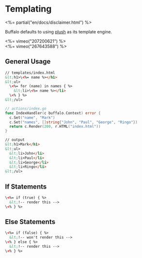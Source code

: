 # Templating

<%= partial("en/docs/disclaimer.html") %>

Buffalo defaults to using [plush](https://github.com/gobuffalo/plush) as its template engine.

<div class="row">
  <div class="col-md-6">
    <%= vimeo("207200621") %>
  </div>
  <div class="col-md-6">
    <%= vimeo("267643588") %>
  </div>
</div>

## General Usage

```html
// templates/index.html
&lt;h1>\<%= name %></h1>
&lt;ul>
  \<%= for (name) in names { %>
    &lt;li>\<%= name %></li>
  \<% } %>
&lt;/ul>
```

```go
// actions/index.go
func IndexHandler(c buffalo.Context) error {
  c.Set("name", "Mark")
  c.Set("names", []string{"John", "Paul", "George", "Ringo"})
  return c.Render(200, r.HTML("index.html"))
}
```

```html
// output
&lt;h1>Mark</h1>
&lt;ul>
  &lt;li>John</li>
  &lt;li>Paul</li>
  &lt;li>George</li>
  &lt;li>Ringo</li>
&lt;/ul>
```

## If Statements

```html
\<%= if (true) { %>
  &lt;!-- render this -->
\<% } %>
```



## Else Statements

```html
\<%= if (false) { %>
  &lt;!-- won't render this -->
\<% } else { %>
  &lt;!-- render this -->
\<% } %>
```
